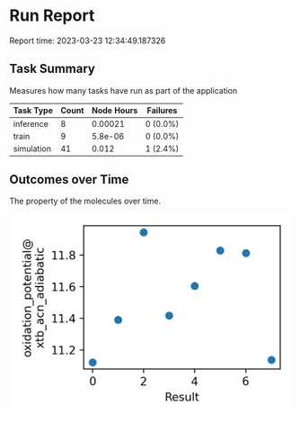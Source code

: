 # Run Report
Report time: 2023-03-23 12:34:49.187326

## Task Summary
Measures how many tasks have run as part of the application

| Task Type   |   Count |   Node Hours | Failures   |
|-------------|---------|--------------|------------|
| inference   |       8 |      0.00021 | 0 (0.0%)   |
| train       |       9 |      5.8e-06 | 0 (0.0%)   |
| simulation  |      41 |      0.012   | 1 (2.4%)   |

## Outcomes over Time
The property of the molecules over time.

![simulation](simulation-outputs.png)

